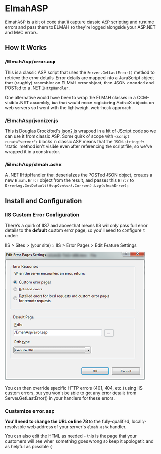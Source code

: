 # ElmahASP #


ElmahASP is a bit of code that'll capture classic ASP scripting and runtime errors and pass them to ELMAH so they're logged alongside your ASP.NET and MVC errors.

## How It Works ##

### /ElmahAsp/error.asp ###

This is a classic ASP script that uses the `Server.GetLastError()` method to retrieve the error details. Error details are mapped into a JavaScript object that (roughly) resembles an ELMAH error object, then JSON-encoded and POSTed to a .NET `IHttpHandler`. 

One alternative would have been to wrap the ELMAH classes in a COM-visible .NET assembly, but that would mean registering ActiveX objects on web servers so I went with the lightweight web-hook approach.

### /ElmahAsp/jsonizer.js ###

This is Douglas Crockford's [json2.js](https://github.com/douglascrockford/JSON-js) wrapped in a bit of JScript code so we can use it from classic ASP. Some quirk of scope with `<script runat="server">` blocks in classic ASP means that the `JSON.stringify` 'static' method isn't visible even after referencing the script file, so we've wrapped it in a constructor. 

### /ElmahAsp/elmah.ashx ###

A .NET IHttpHandler that deserializes the POSTed JSON object, creates a new `Elmah.Error` object from the result, and passes this `Error` to `ErrorLog.GetDefault(HttpContext.Current).Log(elmahError);`

## Install and Configuration ##

### IIS Custom Error Configuration ###

There's a quirk of IIS7 and above that means IIS will only pass full error details to the **default** custom error page, so you'll need to configure it under:

IIS > Sites > (your site) > IIS > Error Pages > Edit Feature Settings

![](https://raw.githubusercontent.com/dylanbeattie/ElmahASP/master/img/iis_custom_errors.png)

You can then override specific HTTP errors (401, 404, etc.) using IIS' custom errors, but you won't be able to get any error details from Server.GetLastError() in your handlers for these errors.

### Customize error.asp ###

**You'll need to change the URL on line 78** to the fully-qualified, locally-resolvable web address of your server's `elmah.ashx` handler.

You can also edit the HTML as needed - this is the page that your customers will see when something goes wrong so keep it apologetic and as helpful as possible :)






 
